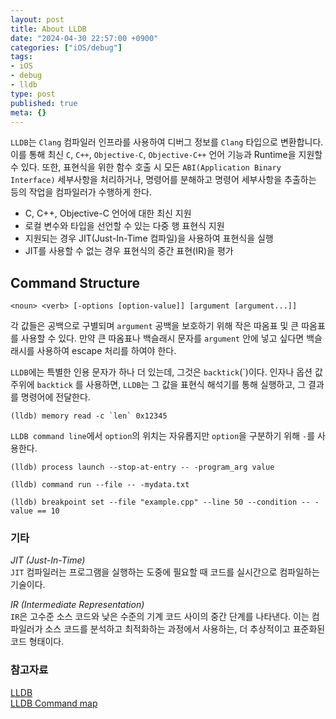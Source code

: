 ```yaml
---
layout: post
title: About LLDB
date: "2024-04-30 22:57:00 +0900"
categories: ["iOS/debug"]
tags:
- iOS
- debug
- lldb
type: post
published: true
meta: {}
---
```

`LLDB`는 `Clang` 컴파일러 인프라를 사용하여 디버그 정보를 `Clang` 타입으로 변환합니다. 이를 통해 최신 `C`, `C++`, `Objective-C`, `Objective-C++` 언어 기능과 Runtime을 지원할 수 있다. 또한, 표현식을 위한 함수 호출 시 모든 `ABI(Application Binary Interface)` 세부사항을 처리하거나, 명령어를 분해하고 명령어 세부사항을 추출하는 등의 작업을 컴파일러가 수행하게 한다.   

- C, C++, Objective-C 언어에 대한 최신 지원
- 로컬 변수와 타입을 선언할 수 있는 다중 행 표현식 지원
- 지원되는 경우 JIT(Just-In-Time 컴파일)을 사용하여 표현식을 실행
- JIT를 사용할 수 없는 경우 표현식의 중간 표현(IR)을 평가

## Command Structure
```
<noun> <verb> [-options [option-value]] [argument [argument...]]
```
각 값들은 공백으로 구별되며 `argument` 공백을 보호하기 위해 작은 따옴표 및 큰 따옴표를 사용할 수 있다. 만약 큰 따옴표나 백슬래시 문자를 `argument` 안에 넣고 싶다면 백슬래시를 사용하여 escape 처리를 하여야 한다.   

`LLDB`에는 특별한 인용 문자가 하나 더 있는데, 그것은 `backtick`(\`)이다. 인자나 옵션 값 주위에 `backtick` 를 사용하면, `LLDB`는 그 값을 표현식 해석기를 통해 실행하고, 그 결과를 명령어에 전달한다.   
```
(lldb) memory read -c `len` 0x12345
```

`LLDB command line`에서 `option`의 위치는 자유롭지만 `option`을 구분하기 위해 `-`를 사용한다.   
```
(lldb) process launch --stop-at-entry -- -program_arg value

(lldb) command run --file -- -mydata.txt

(lldb) breakpoint set --file "example.cpp" --line 50 --condition -- -value == 10
``` 

### 기타
*JIT (Just-In-Time)*   
`JIT` 컴파일러는 프로그램을 실행하는 도중에 필요할 때 코드를 실시간으로 컴파일하는 기술이다.   

*IR (Intermediate Representation)*   
`IR`은 고수준 소스 코드와 낮은 수준의 기계 코드 사이의 중간 단계를 나타낸다. 이는 컴파일러가 소스 코드를 분석하고 최적화하는 과정에서 사용하는, 더 추상적이고 표준화된 코드 형태이다.  

### 참고자료
[LLDB](https://lldb.llvm.org/index.html)    
[LLDB Command map](https://lldb.llvm.org/use/map.html)